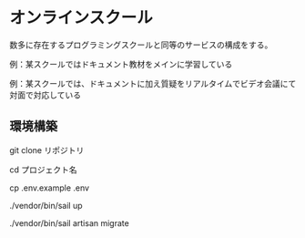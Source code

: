 # オンラインスクール

数多に存在するプログラミングスクールと同等のサービスの構成をする。

例：某スクールではドキュメント教材をメインに学習している

例：某スクールでは、ドキュメントに加え質疑をリアルタイムでビデオ会議にて対面で対応している

## 環境構築

git clone リポジトリ

cd プロジェクト名

cp .env.example .env

./vendor/bin/sail up

./vendor/bin/sail artisan migrate
